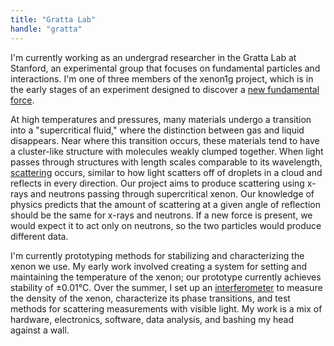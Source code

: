 ```yaml
---
title: "Gratta Lab"
handle: "gratta"
---
```


I'm currently working as an undergrad researcher in the Gratta Lab at Stanford, an experimental group that focuses on fundamental particles and interactions. I'm one of three members of the xenon1g project, which is in the early stages of an experiment designed to discover a <a href="https://backreaction.blogspot.com/2021/07/whats-fifth-force.html">new fundamental force</a>.

At high temperatures and pressures, many materials undergo a transition into a "supercritical fluid," where the distinction between gas and liquid disappears. Near where this transition occurs, these materials tend to have a cluster-like structure with molecules weakly clumped together. When light passes through structures with length scales comparable to its wavelength, <a href="https://en.wikipedia.org/wiki/Mie_scattering">scattering</a> occurs, similar to how light scatters off of droplets in a cloud and reflects in every direction. Our project aims to produce scattering using x-rays and neutrons passing through supercritical xenon. Our knowledge of physics predicts that the amount of scattering at a given angle of reflection should be the same for x-rays and neutrons. If a new force is present, we would expect it to act only on neutrons, so the two particles would produce different data.

I'm currently prototyping methods for stabilizing and characterizing the xenon we use. My early work involved creating a system for setting and maintaining the temperature of the xenon; our prototype currently achieves stability of ±0.01°C. Over the summer, I set up an <a href="https://en.wikipedia.org/wiki/Mach%E2%80%93Zehnder_interferometer">interferometer</a> to measure the density of the xenon, characterize its phase transitions, and test methods for scattering measurements with visible light. My work is a mix of hardware, electronics, software, data analysis, and bashing my head against a wall. 